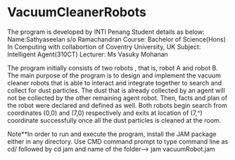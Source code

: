 # VacuumCleanerRobots

The program is developed by INTI Penang Student details as below:
Name:Sathyaseelan s/o Ramachandran
Course: Bachelor of Science(Hons) In Computing with collabortion of Coventry University, UK
Subject: Intelligent Agent(310CT)
Lecturer: Ms Vasuky Mohanan

The program initially consists of two robots , that is, robot A and robot B. The main purpose of the program is to design and implement the vacuum cleaner robots that is able to interact and integrate together to search and collect for dust particles. The dust that is already collected by an agent will not be collected by the other remaining agent robot. Then, facts and plan of the robot were declared and defined as well. Both robots begin search from coordinates (0,0) and (7,0) respectively and exits at location of (7,^) coordinate successfully once all the dust particles is cleaned at the room. 

Note**In order to run and execute the program, install the JAM package either in any directory. 
Use CMD command prompt to type command line as cd/ followed by cd jam and name of the folder--> jam vacuumRobot.jam
